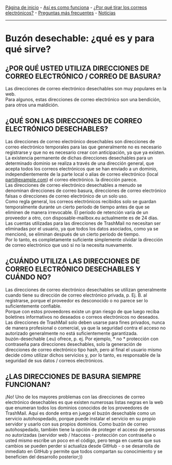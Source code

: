 [Página de inicio](https://gh.disposable-mailbox.eu/es/) - [Así es como funciona](https://gh.disposable-mailbox.eu/es/about.html) - [¿Por qué tirar los correos electrónicos?](https://gh.disposable-mailbox.eu/es/why.html) - [Preguntas más frecuentes](https://gh.disposable-mailbox.eu/es/FAQ.html) - [Noticias](https://gh.disposable-mailbox.eu/es/news.html) 

---

# Buzón desechable: ¿qué es y para qué sirve?  

## ¿POR QUÉ USTED UTILIZA DIRECCIONES DE CORREO ELECTRÓNICO / CORREO DE BASURA?  

Las direcciones de correo electrónico desechables son muy populares en la web.  
Para algunos, estas direcciones de correo electrónico son una bendición, para otros una maldición.  

## ¿QUÉ SON LAS DIRECCIONES DE CORREO ELECTRÓNICO DESECHABLES?  

Las direcciones de correo electrónico desechables son direcciones de correo electrónico temporales para las que generalmente no es necesario registrarse y que no es necesario crear con anticipación, ya que ya existen. 
La existencia permanente de dichas direcciones desechables para un determinado dominio se realiza a través de una dirección general, que acepta todos los correos electrónicos que se han enviado a un dominio, independientemente de la parte local o alias de correo electrónico (local part@example.com) el correo electrónico. 
la dirección parece.  
Las direcciones de correo electrónico desechables a menudo se denominan direcciones de correo basura, direcciones de correo electrónico falsas o direcciones de correo electrónico de un solo uso.  
Como regla general, los correos electrónicos recibidos solo se guardan temporalmente durante un cierto período de tiempo antes de que se eliminen de manera irrevocable. 
El período de retención varía de un proveedor a otro, con disposable-mailbox.eu actualmente es de 24 días.  
Las cuentas utilizadas para las direcciones de TrashMail no necesitan ser eliminadas por el usuario, ya que todos los datos asociados, como ya se mencionó, se eliminan después de un cierto período de tiempo.  
Por lo tanto, es completamente suficiente simplemente olvidar la dirección de correo electrónico que usó si no la necesita nuevamente.  

## ¿CUÁNDO UTILIZA LAS DIRECCIONES DE CORREO ELECTRÓNICO DESECHABLES Y CUÁNDO NO?  

Las direcciones de correo electrónico desechables se utilizan generalmente cuando tiene su dirección de correo electrónico privada, p. Ej.  B. al registrarse, porque el proveedor es desconocido o no parece ser lo suficientemente confiable.  
Porque con estos proveedores existe un gran riesgo de que luego reciba boletines informativos no deseados o correos electrónicos no deseados.  
Las direcciones de TrashMail solo deben usarse para fines privados, nunca de manera profesional o comercial, ya que la seguridad contra el acceso no autorizado generalmente no está suficientemente garantizada.  
buzón-desechable (.eu) ofrece, p. ej.  Por ejemplo, * no * protección con contraseña para direcciones desechables, solo la generación de direcciones de correo electrónico tipo hash, pero al final el usuario mismo decide cómo utilizar dichos servicios y, por lo tanto, es responsable de la seguridad de sus datos / correos electrónicos.  

## ¿LAS DIRECCIONES DE BASURA SIEMPRE FUNCIONAN?  

¡No!  Uno de los mayores problemas con las direcciones de correo electrónico desechables es que existen numerosas listas negras en la web que enumeran todos los dominios conocidos de los proveedores de TrashMail.  Aquí es donde entra en juego el buzón desechable como un servicio autohospedado, porque puede instalar el servicio en su propio servidor y usarlo con sus propios dominios.  Como buzón de correo autohospedado, también tiene la opción de proteger el acceso de personas no autorizadas (servidor web / htaccess - protección con contraseña o usted mismo escribe un poco en el código, pero tenga en cuenta que sus cambios se pueden perder si actualiza desde GitHub - o se desarrolla de inmediato en GitHub y permite que todos compartan su conocimiento y se beneficien del desarrollo posterior;))
